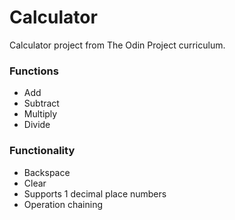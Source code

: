 # Calculator

Calculator project from The Odin Project curriculum.

### Functions

- Add
- Subtract
- Multiply
- Divide

### Functionality

- Backspace
- Clear
- Supports 1 decimal place numbers
- Operation chaining